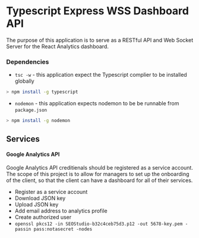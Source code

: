 # Typescript Express WSS Dashboard API

The purpose of this application is to serve as a RESTful API and Web Socket Server for the React Analytics dashboard.

### Dependencies

- `tsc -w` - this application expect the Typescript complier to be installed globally

```sh
> npm install -g typescript
```

- `nodemon` - this application expects nodemon to be be runnable from `package.json`

```sh
> npm install -g nodemon
```

## Services

#### Google Analytics API

Google Analytics API creditienals should be registered as a service account. The scope of this project is to allow for managers to set up the onboarding of the client, so that the client can have a dashboard for all of their services.

- Register as a service account
- Download JSON key
- Upload JSON key
- Add email address to analytics profile
- Create authorized user
- `openssl pkcs12 -in SEOStudio-b32c4ceb75d3.p12 -out 5678-key.pem -passin pass:notasecret -nodes`
